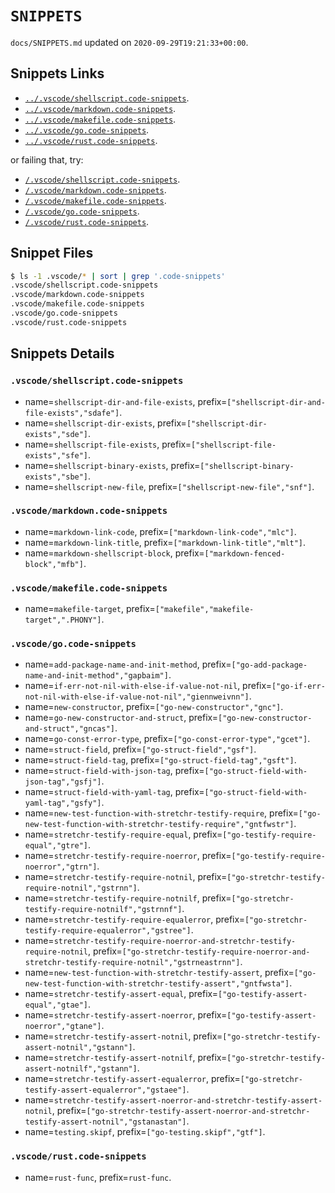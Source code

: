 # `SNIPPETS`

`docs/SNIPPETS.md` updated on `2020-09-29T19:21:33+00:00`.

## Snippets Links

* [`../.vscode/shellscript.code-snippets`](../.vscode/shellscript.code-snippets).
* [`../.vscode/markdown.code-snippets`](../.vscode/markdown.code-snippets).
* [`../.vscode/makefile.code-snippets`](../.vscode/makefile.code-snippets).
* [`../.vscode/go.code-snippets`](../.vscode/go.code-snippets).
* [`../.vscode/rust.code-snippets`](../.vscode/rust.code-snippets).

or failing that, try:

* [`/.vscode/shellscript.code-snippets`](/.vscode/shellscript.code-snippets).
* [`/.vscode/markdown.code-snippets`](/.vscode/markdown.code-snippets).
* [`/.vscode/makefile.code-snippets`](/.vscode/makefile.code-snippets).
* [`/.vscode/go.code-snippets`](/.vscode/go.code-snippets).
* [`/.vscode/rust.code-snippets`](/.vscode/rust.code-snippets).

## Snippet Files

```sh
$ ls -1 .vscode/* | sort | grep '.code-snippets'
.vscode/shellscript.code-snippets
.vscode/markdown.code-snippets
.vscode/makefile.code-snippets
.vscode/go.code-snippets
.vscode/rust.code-snippets
```

## Snippets Details

### `.vscode/shellscript.code-snippets`

* name=`shellscript-dir-and-file-exists`, prefix=`["shellscript-dir-and-file-exists","sdafe"]`.
* name=`shellscript-dir-exists`, prefix=`["shellscript-dir-exists","sde"]`.
* name=`shellscript-file-exists`, prefix=`["shellscript-file-exists","sfe"]`.
* name=`shellscript-binary-exists`, prefix=`["shellscript-binary-exists","sbe"]`.
* name=`shellscript-new-file`, prefix=`["shellscript-new-file","snf"]`.

### `.vscode/markdown.code-snippets`

* name=`markdown-link-code`, prefix=`["markdown-link-code","mlc"]`.
* name=`markdown-link-title`, prefix=`["markdown-link-title","mlt"]`.
* name=`markdown-shellscript-block`, prefix=`["markdown-fenced-block","mfb"]`.

### `.vscode/makefile.code-snippets`

* name=`makefile-target`, prefix=`["makefile","makefile-target",".PHONY"]`.

### `.vscode/go.code-snippets`

* name=`add-package-name-and-init-method`, prefix=`["go-add-package-name-and-init-method","gapbaim"]`.
* name=`if-err-not-nil-with-else-if-value-not-nil`, prefix=`["go-if-err-not-nil-with-else-if-value-not-nil","giennweivnn"]`.
* name=`new-constructor`, prefix=`["go-new-constructor","gnc"]`.
* name=`go-new-constructor-and-struct`, prefix=`["go-new-constructor-and-struct","gncas"]`.
* name=`go-const-error-type`, prefix=`["go-const-error-type","gcet"]`.
* name=`struct-field`, prefix=`["go-struct-field","gsf"]`.
* name=`struct-field-tag`, prefix=`["go-struct-field-tag","gsft"]`.
* name=`struct-field-with-json-tag`, prefix=`["go-struct-field-with-json-tag","gsfj"]`.
* name=`struct-field-with-yaml-tag`, prefix=`["go-struct-field-with-yaml-tag","gsfy"]`.
* name=`new-test-function-with-stretchr-testify-require`, prefix=`["go-new-test-function-with-stretchr-testify-require","gntfwstr"]`.
* name=`stretchr-testify-require-equal`, prefix=`["go-testify-require-equal","gtre"]`.
* name=`stretchr-testify-require-noerror`, prefix=`["go-testify-require-noerror","gtrn"]`.
* name=`stretchr-testify-require-notnil`, prefix=`["go-stretchr-testify-require-notnil","gstrnn"]`.
* name=`stretchr-testify-require-notnilf`, prefix=`["go-stretchr-testify-require-notnilf","gstrnnf"]`.
* name=`stretchr-testify-require-equalerror`, prefix=`["go-stretchr-testify-require-equalerror","gstree"]`.
* name=`stretchr-testify-require-noerror-and-stretchr-testify-require-notnil`, prefix=`["go-stretchr-testify-require-noerror-and-stretchr-testify-require-notnil","gstrneastrnn"]`.
* name=`new-test-function-with-stretchr-testify-assert`, prefix=`["go-new-test-function-with-stretchr-testify-assert","gntfwsta"]`.
* name=`stretchr-testify-assert-equal`, prefix=`["go-testify-assert-equal","gtae"]`.
* name=`stretchr-testify-assert-noerror`, prefix=`["go-testify-assert-noerror","gtane"]`.
* name=`stretchr-testify-assert-notnil`, prefix=`["go-stretchr-testify-assert-notnil","gstann"]`.
* name=`stretchr-testify-assert-notnilf`, prefix=`["go-stretchr-testify-assert-notnilf","gstann"]`.
* name=`stretchr-testify-assert-equalerror`, prefix=`["go-stretchr-testify-assert-equalerror","gstaee"]`.
* name=`stretchr-testify-assert-noerror-and-stretchr-testify-assert-notnil`, prefix=`["go-stretchr-testify-assert-noerror-and-stretchr-testify-assert-notnil","gstanastan"]`.
* name=`testing.skipf`, prefix=`["go-testing.skipf","gtf"]`.

### `.vscode/rust.code-snippets`

* name=`rust-func`, prefix=`rust-func`.

